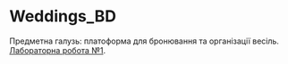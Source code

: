 # Weddings_BD
Предметна галузь: платоформа для бронювання та організації весіль.
[Лабораторна робота №1](https://docs.google.com/document/d/15QsiwnbKt2-hokn93HddWDIayYz6fSS6u4GjdLi8T7M/edit?usp=sharing).
